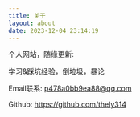 ```yaml
---
title: 关于
layout: about
date: 2023-12-04 23:14:19
---
```

个人网站，随缘更新: 

学习&踩坑经验，倒垃圾，暴论

Email联系: p478a0bb9ea88@qq.com

Github: https://github.com/thely314